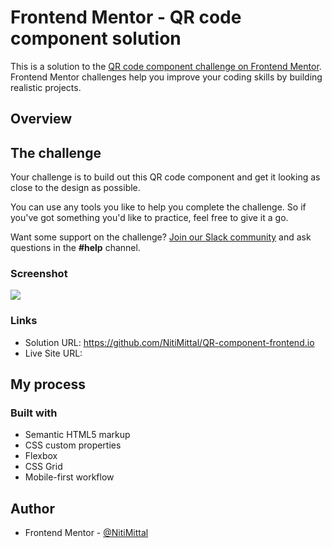 # Frontend Mentor - QR code component solution

This is a solution to the [QR code component challenge on Frontend Mentor](https://www.frontendmentor.io/challenges/qr-code-component-iux_sIO_H). Frontend Mentor challenges help you improve your coding skills by building realistic projects.

## Overview

## The challenge

Your challenge is to build out this QR code component and get it looking as close to the design as possible.

You can use any tools you like to help you complete the challenge. So if you've got something you'd like to practice, feel free to give it a go.

Want some support on the challenge? [Join our Slack community](https://www.frontendmentor.io/slack) and ask questions in the **#help** channel.

### Screenshot

![](.images//screenshot.jpg)

### Links

- Solution URL: https://github.com/NitiMittal/QR-component-frontend.io
- Live Site URL:

## My process

### Built with

- Semantic HTML5 markup
- CSS custom properties
- Flexbox
- CSS Grid
- Mobile-first workflow

## Author

- Frontend Mentor - [@NitiMittal](https://www.frontendmentor.io/profile/NitiMittal)

